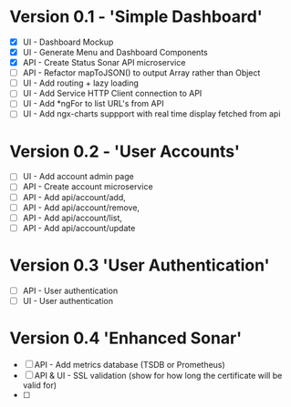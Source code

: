 # Version 0.1 - 'Simple Dashboard'   
- [x] UI - Dashboard Mockup 
- [x] UI - Generate Menu and Dashboard Components 
- [x] API - Create Status Sonar API microservice
- [ ] API - Refactor mapToJSON() to output Array rather than Object
- [ ] UI - Add routing + lazy loading
- [ ] UI - Add Service HTTP Client connection to API  
- [ ] UI - Add *ngFor to list URL's from API 
- [ ] UI - Add ngx-charts suppport with real time display fetched from api 

# Version 0.2 - 'User Accounts'
- [ ] UI - Add account admin page 
- [ ] API - Create account microservice  
- [ ] API - Add api/account/add, 
- [ ] API - Add api/account/remove, 
- [ ] API - Add api/account/list, 
- [ ] API - Add api/account/update

# Version 0.3 'User Authentication' 
- [ ] API - User authentication
- [ ] UI - User authentication

# Version 0.4 'Enhanced Sonar' 
- [ ] API - Add metrics database (TSDB or Prometheus)
- [ ] API & UI - SSL validation (show for how long the certificate will be valid for) 
- [ ]



